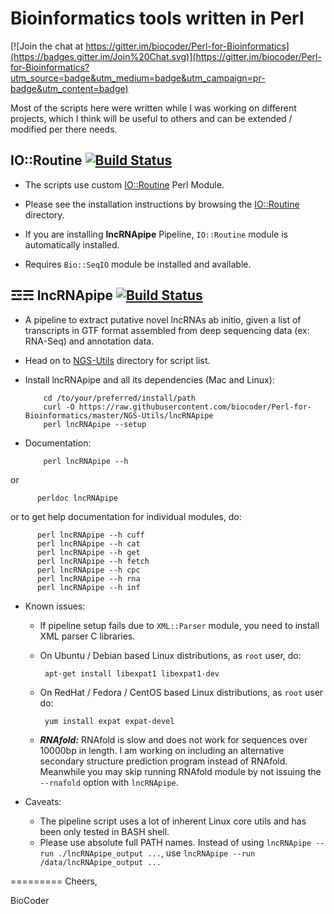 Bioinformatics tools written in Perl 
====================================

[![Join the chat at https://gitter.im/biocoder/Perl-for-Bioinformatics](https://badges.gitter.im/Join%20Chat.svg)](https://gitter.im/biocoder/Perl-for-Bioinformatics?utm_source=badge&utm_medium=badge&utm_campaign=pr-badge&utm_content=badge)

Most of the scripts here were written while I was working on different projects, which I think will be useful to others and can be extended / modified per there needs.

IO::Routine [![Build Status](https://api.travis-ci.org/biocoder/Perl-for-Bioinformatics.png?branch=master)](https://travis-ci.org/biocoder/Perl-for-Bioinformatics)
----------------------------
* The scripts use custom [IO::Routine](https://github.com/biocoder/Perl-for-Bioinformatics/tree/master/IO-Routine) Perl Module.

* Please see the installation instructions by browsing the [IO::Routine](https://github.com/biocoder/Perl-for-Bioinformatics/tree/master/IO-Routine) directory.

* If you are installing **lncRNApipe** Pipeline, `IO::Routine` module is automatically installed.

* Requires `Bio::SeqIO` module be installed and available.

☲☴ lncRNApipe [![Build Status](https://api.travis-ci.org/biocoder/Perl-for-Bioinformatics.png?branch=master)](https://travis-ci.org/biocoder/Perl-for-Bioinformatics)
--------------------------
* A pipeline to extract putative novel lncRNAs ab initio, given a list of transcripts in GTF format assembled from deep sequencing data (ex: RNA-Seq) and annotation data.

* Head on to [NGS-Utils](https://github.com/biocoder/Perl-for-Bioinformatics/tree/master/NGS-Utils) directory for script list.

* Install lncRNApipe and all its dependencies (Mac and Linux):

          cd /to/your/preferred/install/path
          curl -O https://raw.githubusercontent.com/biocoder/Perl-for-Bioinformatics/master/NGS-Utils/lncRNApipe
          perl lncRNApipe --setup

* Documentation:
          
          perl lncRNApipe --h
or

          perldoc lncRNApipe
or to get help documentation for individual modules, do:

      	  perl lncRNApipe --h cuff
      	  perl lncRNApipe --h cat
      	  perl lncRNApipe --h get
      	  perl lncRNApipe --h fetch
      	  perl lncRNApipe --h cpc
      	  perl lncRNApipe --h rna
      	  perl lncRNApipe --h inf
      	  
* Known issues:

     * If pipeline setup fails due to `XML::Parser` module, you need to install XML parser C libraries.
     * On Ubuntu / Debian based Linux distributions, as `root` user, do:
     
            apt-get install libexpat1 libexpat1-dev
                    
     * On RedHat / Fedora / CentOS based Linux distributions, as `root` user do:
     
            yum install expat expat-devel
            
     * _**RNAfold:**_ RNAfold is slow and does not work for sequences over 10000bp in length. I am working on including an alternative secondary structure prediction program instead of RNAfold. Meanwhile you may skip running RNAfold module by not issuing the `--rnafold` option with `lncRNApipe`.
            
            
* Caveats:
    * The pipeline script uses a lot of inherent Linux core utils and has been only tested in BASH shell.
    * Please use absolute full PATH names. Instead of using `lncRNApipe --run ./lncRNApipe_output ...`, use
          `lncRNApipe --run /data/lncRNApipe_output ...`

 
           


=========
Cheers,

BioCoder
